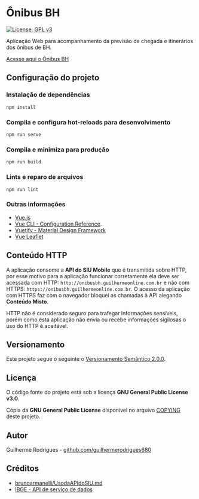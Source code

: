 # Ônibus BH

[![License: GPL v3](https://img.shields.io/badge/License-GPLv3-blue.svg)](https://www.gnu.org/licenses/gpl-3.0)

Aplicação Web para acompanhamento da previsão de chegada e itinerários dos ônibus de BH.

[Acesse aqui o Ônibus BH](http://onibusbh.guilhermeonline.com.br/)

## Configuração do projeto 

### Instalação de dependências

```
npm install
```

### Compila e configura hot-reloads para desenvolvimento

```
npm run serve
```

### Compila e minimiza para produção

```
npm run build
```

### Lints e reparo de arquivos

```
npm run lint
```

### Outras informações

- [Vue.js](https://vuejs.org/)
- [Vue CLI - Configuration Reference](https://cli.vuejs.org/config/).
- [Vuetify - Material Design Framework](https://vuetifyjs.com/en/)
- [Vue Leaflet](https://vue2-leaflet.netlify.app/)

## Conteúdo HTTP

A aplicação consome a **API do SIU Mobile** que é transmitida sobre HTTP, por esse motivo para a aplicação funcionar corretamente ela deve ser acessada com HTTP: `http://onibusbh.guilhermeonline.com.br` e não com HTTPS: `https://onibusbh.guilhermeonline.com.br`. O acesso da aplicação com HTTPS faz com o navegador bloquei as chamadas à API alegando **Conteúdo Misto**.

HTTP não é considerado seguro para trafegar informações sensíveis, porém como esta aplicação não envia ou recebe informações sigilosas o uso do HTTP é aceitável.

## Versionamento

Este projeto segue o seguinte o [Versionamento Semântico 2.0.0](https://semver.org/lang/pt-BR/spec/v2.0.0.html).

<!-- ## Changelog -->
<!-- https://keepachangelog.com/en/1.0.0/ -->

## Licença

O código fonte do projeto está sob a licença **GNU General Public License v3.0**.

Cópia da **GNU General Public License**  disponível no arquivo [COPYING](./COPYING) deste projeto.

## Autor

Guilherme Rodrigues - [github.com/guilhermerodrigues680](https://github.com/guilhermerodrigues680)

## Créditos

- [brunoarmanelli/UsodaAPIdoSIU.md](https://gist.github.com/brunoarmanelli/71193578d84b929799653aa61cdb4ba9)
- [IBGE - API de serviço de dados](https://servicodados.ibge.gov.br/api/docs/malhas?versao=2)
